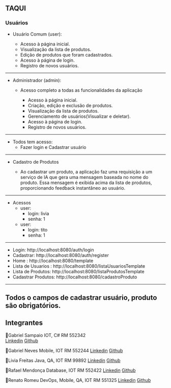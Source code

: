 ## TAQUI
### Usuários
- Usuário Comum (user):

  - Acesso à página inicial.
  - Visualização da lista de produtos.
  - Edição de produtos que foram cadastrados.
  - Acesso à página de login.
  - Registro de novos usuários.

----------------------------------------------------------------------
- Administrador (admin):

  - Acesso completo a todas as funcionalidades da aplicação
    
    - Acesso à página inicial.
    -  Criação, edição e exclusão de produtos.
    - Visualização da lista de produtos.
    -  Gerenciamento de usuários(Visualizar e deletar).
    - Acesso à página de login.
    - Registro de novos usuários.

----------------------------------------------------------------------
- Todos tem acesso:
  - Fazer login e Cadastrar usuário

-------------------------------------------------------------------
- Cadastro de Produtos
    
  - Ao cadastrar um produto, a aplicação faz uma requisição a um serviço de IA que gera uma mensagem baseada no nome do produto. Essa mensagem é exibida acima da lista de produtos, proporcionando feedback instantâneo ao usuário.

-------------------------------------------------------------------
- Acessos
  - user:
      - login: livia
      - senha: 1
  - user:
      - login: tito
      - senha: 1
------------------------------------------------------------------
  - Login: http://localhost:8080/auth/login
  - Cadastrar: http://localhost:8080/auth/register
  - Home : http://localhost:8080/template
  - Lista de Usuarios : http://localhost:8080/listaUsuariosTemplate
  - Lista de Produtos: http://localhost:8080/listaProdutosTemplate
  - Cadastrar Produtos: http://localhost:8080/cadastroProduto
------------------------------------------------------------------
Todos o campos de cadastrar usuário, produto são obrigatórios.
----------------------------------------------------------------
## Integrantes
:small_blue_diamond:Gabriel Sampaio
IOT, C#
RM 552342		
<a href="https://www.linkedin.com/in/gabrielsampaiogianini/">Linkedin</a>
<a href="https://github.com/gabrielsampaiog">Github</a>

:small_blue_diamond:Gabriel Neves
Mobile, IOT
RM 552244
<a href="https://www.linkedin.com/in/-gabriel-neves/">Linkedin</a>
<a href="https://github.com/Neveszera">Github</a>

:small_blue_diamond:Livia Freitas
Java, QA, IOT
RM 99892
<a href="https://www.linkedin.com/in/l%C3%ADvia-freitas-ferreira/">Linkedin</a>
<a href="https://github.com/freitaslivia">Github</a>

:small_blue_diamond:Rafael Mendonça
Database, IOT
RM 552422
<a href="https://www.linkedin.com/in/rafael-henrique-de-mendon%C3%A7a-51263326b/">Linkedin</a>
<a href="https://github.com/rhmendonca">Github</a>

:small_blue_diamond:Renato Romeu
DevOps, Mobile, QA, IOT
RM 551325
<a href="https://www.linkedin.com/in/renato-russano-706423a3/">Linkedin</a>
<a href="https://github.com/RenatoRussano">Github</a>
